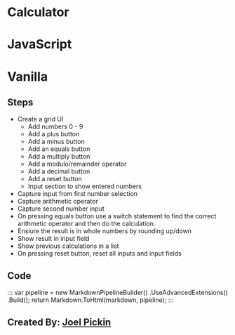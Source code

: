 ﻿
# Calculator

# JavaScript

# Vanilla

## Steps
- Create a grid UI
	- Add numbers 0 - 9
	- Add a plus button
	- Add a minus button
	- Add an equals button
	- Add a multiply button
	- Add a modulo/remainder operator
	- Add a decimal button
	- Add a reset button
	- Input section to show entered numbers
- Capture input from first number selection
- Capture arithmetic operator
- Capture second number input
- On pressing equals button use a switch statement to find the correct arithmetic operator and then do the calculation.
- Ensiure the result is in whole numbers by rounding up/down
- Show result in input field
- Show previous calculations in a list 
- On pressing reset button, reset all inputs and input fields

## Code
:::
    var pipeline = new MarkdownPipelineBuilder()
    .UseAdvancedExtensions()
    .Build();
    return Markdown.ToHtml(markdown, pipeline);
:::

## Created By: [Joel Pickin](https://twitter.com/TechPickleJoel) 
